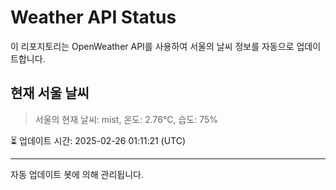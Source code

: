 
# Weather API Status

이 리포지토리는 OpenWeather API를 사용하여 서울의 날씨 정보를 자동으로 업데이트합니다.

## 현재 서울 날씨
> 서울의 현재 날씨: mist, 온도: 2.76°C, 습도: 75%

⏳ 업데이트 시간: 2025-02-26 01:11:21 (UTC)

---
자동 업데이트 봇에 의해 관리됩니다.
